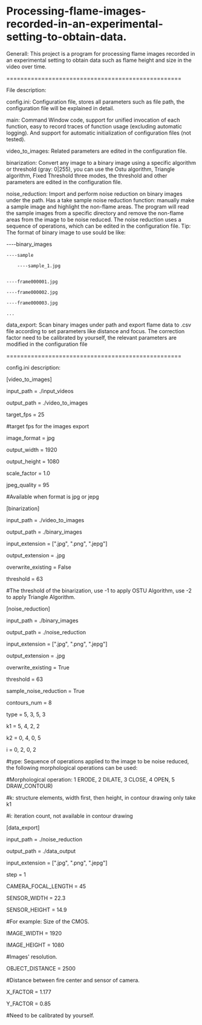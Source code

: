 # Processing-flame-images-recorded-in-an-experimental-setting-to-obtain-data.
Generall:
This project is a program for processing flame images recorded in an experimental setting to obtain data such as flame height and size in the video over time.

==================================================

File description: 

config.ini: 
Configuration file, stores all parameters such as file path, the configuration file will be explained in detail.

main:
Command Window code, support for unified invocation of each function, easy to record traces of function usage (excluding automatic logging). And support for automatic initialization of configuration files (not tested).

video_to_images: 
Related parameters are edited in the configuration file.

binarization: 
Convert any image to a binary image using a specific algorithm or threshold (gray: 0|255), you can use the Ostu algorithm, Triangle algorithm, Fixed Threshold three modes, the threshold and other parameters are edited in the configuration file.

noise_reduction: 
Import and perform noise reduction on binary images under the path. Has a take sample noise reduction function: manually make a sample image and highlight the non-flame areas. The program will read the sample images from a specific directory and remove the non-flame areas from the image to be noise reduced. The noise reduction uses a sequence of operations, which can be edited in the configuration file.
Tip: The format of binary image to use sould be like:


----binary_images

    ----sample
    
        ----sample_1.jpg
        

    ----frame000001.jpg

    ----frame000002.jpg

    ----frame000003.jpg

    ...


data_export: 
Scan binary images under path and export flame data to .csv file according to set parameters like distance and focus. The correction factor need to be calibrated by yourself, the relevant parameters are modified in the configuration file

==================================================

config.ini description:

[video_to_images]

input_path = ./input_videos

output_path = ./video_to_images

target_fps = 25

#target fps for the images export

image_format = jpg

output_width = 1920

output_height = 1080

scale_factor = 1.0

jpeg_quality = 95

#Available when format is jpg or jepg

[binarization]

input_path = ./video_to_images

output_path = ./binary_images

input_extension = [".jpg", ".png", ".jepg"]

output_extension = .jpg

overwrite_existing = False

threshold = 63

#The threshold of the binarization, use -1 to apply OSTU Algorithm, use -2 to apply Triangle Algorithm.

[noise_reduction]

input_path = ./binary_images

output_path = ./noise_reduction

input_extension = [".jpg", ".png", ".jepg"]

output_extension = .jpg

overwrite_existing = True

threshold = 63

sample_noise_reduction = True

contours_num = 8

type = 5, 3, 5, 3

k1 = 5, 4, 2, 2

k2 = 0, 4, 0, 5

i = 0, 2, 0, 2

#type: Sequence of operations applied to the image to be noise reduced, the following morphological operations can be used:

#Morphological operation: 1 ERODE, 2 DILATE, 3 CLOSE, 4 OPEN, 5 DRAW_CONTOUR)

#k: structure elements, width first, then height, in contour drawing only take k1 

#i: iteration count, not available in contour drawing

[data_export]

input_path = ./noise_reduction

output_path = ./data_output

input_extension = [".jpg", ".png", ".jepg"]

step = 1

CAMERA_FOCAL_LENGTH = 45

SENSOR_WIDTH = 22.3

SENSOR_HEIGHT = 14.9

#For example: Size of the CMOS.

IMAGE_WIDTH = 1920

IMAGE_HEIGHT = 1080

#Images' resolution.

OBJECT_DISTANCE = 2500

#Distance between fire center and sensor of camera.

X_FACTOR = 1.177

Y_FACTOR = 0.85

#Need to be calibrated by yourself.
